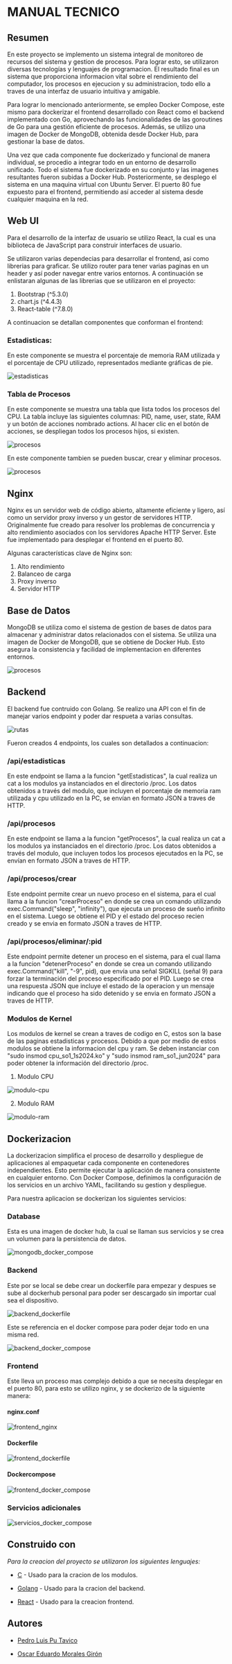 # MANUAL TECNICO

## Resumen

En este proyecto se implemento un sistema integral de monitoreo de recursos del sistema y gestion de procesos. Para lograr esto, se utilizaron diversas tecnologías y lenguajes de programacion. El resultado final es un sistema que proporciona informacion vital sobre el rendimiento del computador, los procesos en ejecucion y su administracion, todo ello a traves de una interfaz de usuario intuitiva y amigable.

Para lograr lo mencionado anteriormente, se empleo Docker Compose, este mismo para dockerizar el frontend desarrollado con React como el backend implementado con Go, aprovechando las funcionalidades de las goroutines de Go para una gestión eficiente de procesos. Además, se utilizo una imagen de Docker de MongoDB, obtenida desde Docker Hub, para gestionar la base de datos.

Una vez que cada componente fue dockerizado y funcional de manera individual, se procedio a integrar todo en un entorno de desarrollo unificado. Todo el sistema fue dockerizado en su conjunto y las imagenes resultantes fueron subidas a Docker Hub. Posteriormente, se desplego el sistema en una maquina virtual con Ubuntu Server. El puerto 80 fue expuesto para el frontend, permitiendo así acceder al sistema desde cualquier maquina en la red.

## Web UI

Para el desarrollo de la interfaz de usuario se utilizo React, la cual es una biblioteca de JavaScript para construir interfaces de usuario. 

Se utilizaron varias dependecias para desarrollar el frontend, asi como librerias para graficar. Se utilizo router para tener varias paginas en un header y así poder navegar entre varios entornos. A continuación se enlistaran algunas de las librerias que se utilizaron en el proyecto:

1. Bootstrap (^5.3.0)
2. chart.js (^4.4.3)
3. React-table (^7.8.0)

A continuacion se detallan componentes que conforman el frontend:

### Estadisticas:

En este componente se muestra el porcentaje de memoria RAM utilizada y el porcentaje de CPU utilizado, representados mediante gráficas de pie.

![estadisticas](./images/estadisticas.jpeg)

### Tabla de Procesos

En este componente se muestra una tabla que lista todos los procesos del CPU. La tabla incluye las siguientes columnas: PID, name, user, state, RAM y un botón de acciones nombrado actions. Al hacer clic en el botón de acciones, se despliegan todos los procesos hijos, si existen.

![procesos](./images/tabla_procesos.jpeg)

En este componente tambien se pueden buscar, crear y eliminar procesos.

![procesos](./images/procesos_acciones.jpeg)

## Nginx 

Nginx es un servidor web de código abierto, altamente eficiente y ligero, así como un servidor proxy inverso y un gestor de servidores HTTP. Originalmente fue creado para resolver los problemas de concurrencia y alto rendimiento asociados con los servidores Apache HTTP Server. Este fue implementado para desplegar el frontend en el puerto 80.

Algunas características clave de Nginx son:

1. Alto rendimiento
2. Balanceo de carga
3. Proxy inverso
4. Servidor HTTP

## Base de Datos

MongoDB se utiliza como el sistema de gestion de bases de datos para almacenar y administrar datos relacionados con el sistema. Se utiliza una imagen de Docker de MongoDB, que se obtiene de Docker Hub. Esto asegura la consistencia y facilidad de implementacion en diferentes entornos.

![procesos](./images/basedatos.jpeg)

## Backend

El backend fue contruido con Golang. Se realizo una API con el fin de manejar varios endpoint y poder dar respueta a varias consultas.

![rutas](./images/rutas.png)

Fueron creados 4 endpoints, los cuales son detallados a continuacion:

### /api/estadisticas

En este endpoint se llama a la funcion "getEstadisticas", la cual realiza un cat a los modulos ya instanciados en el directorio /proc. Los datos obtenidos a través del modulo, que incluyen el porcentaje de memoria ram utilizada y cpu utilizado en la PC, se envían en formato JSON a traves de HTTP.

### /api/procesos

En este endpoint se llama a la funcion "getProcesos", la cual realiza un cat a los modulos ya instanciados en el directorio /proc. Los datos obtenidos a través del modulo, que incluyen todos los procesos ejecutados en la PC, se envían en formato JSON a traves de HTTP.

### /api/procesos/crear

Este endpoint permite crear un nuevo proceso en el sistema, para el cual llama a la funcion "crearProceso" en donde se crea un comando utilizando exec.Command("sleep", "infinity"), que ejecuta un proceso de sueño infinito en el sistema. Luego se obtiene el PID y el estado del proceso recien creado y se envia en formato JSON a traves de HTTP.

### /api/procesos/eliminar/:pid

Este endpoint permite detener un proceso en el sistema, para el cual llama a la funcion "detenerProceso" en donde se crea un comando utilizando exec.Command("kill", "-9", pid), que envía una señal SIGKILL (señal 9) para forzar la terminación del proceso especificado por el PID. Luego se crea una respuesta JSON que incluye el estado de la operacion y un mensaje indicando que el proceso ha sido detenido y se envia en formato JSON a traves de HTTP.

### Modulos de Kernel

Los modulos de kernel se crean a traves de codigo en C, estos son la base de las paginas estadisticas y procesos. Debido a que por medio de estos modulos se obtiene la informacion del cpu y ram. Se deben instanciar con "sudo insmod cpu_so1_1s2024.ko" y "sudo insmod ram_so1_jun2024" para poder obtener la información del directorio /proc.

1. Modulo CPU

![modulo-cpu](./images/modulo_cpu.png)

2. Modulo RAM
   
![modulo-ram](./images/modulo_ram.png)

## Dockerizacion

La dockerizacion simplifica el proceso de desarrollo y despliegue de aplicaciones al empaquetar cada componente en contenedores independientes. Esto permite ejecutar la aplicación de manera consistente en cualquier entorno. Con Docker Compose, definimos la configuración de los servicios en un archivo YAML, facilitando su gestion y despliegue.

Para nuestra aplicacion se dockerizan los siguientes servicios:

### Database

Esta es una imagen de docker hub, la cual se llaman sus servicios y se crea un volumen para la persistencia de datos.

![mongodb_docker_compose](./images/mongodb_docker_compose.png)


### Backend

Este por se local se debe crear un dockerfile para empezar y despues se sube al dockerhub personal para poder ser descargado sin importar cual sea el dispositivo.

![backend_dockerfile](./images/backend_dockerfile.png)

Este se referencia en el docker compose para poder dejar todo en una misma red.

![backend_docker_compose](./images/backend_docker_compose.png)

### Frontend

Este lleva un proceso mas complejo debido a que se necesita desplegar en el puerto 80, para esto se utilizo nginx, y se dockerizo de la siguiente manera:

#### nginx.conf

![frontend_nginx](./images/frontend_nginx.png)

#### Dockerfile

![frontend_dockerfile](./images/frontend_dockerfile.png)

#### Dockercompose

![frontend_docker_compose](./images/frontend_docker_compose.png)

### Servicios adicionales

![servicios_docker_compose](./images/servicios_docker_compose.png)

## Construido con

_Para la creacion del proyecto se utilizaron los siguientes lenguajes:_

* [C](https://www.bloodshed.net/) - Usado para la cracion de los modulos.

* [Golang](https://go.dev/) - Usado para la cracion del backend.

* [React](https://react.dev/) - Usado para la creacion frontend.

## Autores

* [Pedro Luis Pu Tavico](https://github.com/luis-tavico)

* [Oscar Eduardo Morales Girón](https://github.com/Racs0XD)